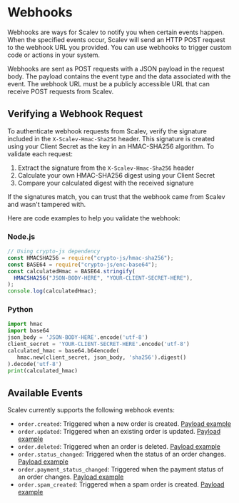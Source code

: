 # Webhooks

Webhooks are ways for Scalev to notify you when certain events happen. When the specified events occur, Scalev will send an HTTP POST request to the webhook URL you provided. You can use webhooks to trigger custom code or actions in your system.

Webhooks are sent as POST requests with a JSON payload in the request body. The payload contains the event type and the data associated with the event. The webhook URL must be a publicly accessible URL that can receive POST requests from Scalev.

## Verifying a Webhook Request

To authenticate webhook requests from Scalev, verify the signature included in the `X-Scalev-Hmac-Sha256` header. This signature is created using your Client Secret as the key in an HMAC-SHA256 algorithm. To validate each request:

1. Extract the signature from the `X-Scalev-Hmac-Sha256` header
2. Calculate your own HMAC-SHA256 digest using your Client Secret
3. Compare your calculated digest with the received signature

If the signatures match, you can trust that the webhook came from Scalev and wasn't tampered with.

Here are code examples to help you validate the webhook:

### Node.js

```javascript
// Using crypto-js dependency
const HMACSHA256 = require("crypto-js/hmac-sha256");
const BASE64 = require("crypto-js/enc-base64");
const calculatedHmac = BASE64.stringify(
  HMACSHA256("JSON-BODY-HERE", "YOUR-CLIENT-SECRET-HERE"),
);
console.log(calculatedHmac);
```

### Python

```python
import hmac
import base64
json_body = 'JSON-BODY-HERE'.encode('utf-8')
client_secret = 'YOUR-CLIENT-SECRET-HERE'.encode('utf-8')
calculated_hmac = base64.b64encode(
   hmac.new(client_secret, json_body, 'sha256').digest()
).decode('utf-8')
print(calculated_hmac)
```

## Available Events

Scalev currently supports the following webhook events:

- `order.created`: Triggered when a new order is created. [Payload example](./order-created-example.md)
- `order.updated`: Triggered when an existing order is updated. [Payload example](./order-updated-example.md)
- `order.deleted`: Triggered when an order is deleted. [Payload example](./order-deleted-example.md)
- `order.status_changed`: Triggered when the status of an order changes. [Payload example](./order-status-changed-example.md)
- `order.payment_status_changed`: Triggered when the payment status of an order changes. [Payload example](./order-payment-status-changed-example.md)
- `order.spam_created`: Triggered when a spam order is created. [Payload example](./order-spam-created-example.md)
